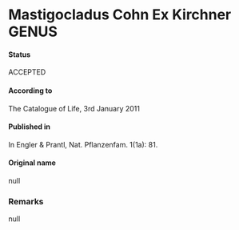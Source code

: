 # Mastigocladus Cohn Ex Kirchner GENUS

#### Status
ACCEPTED

#### According to
The Catalogue of Life, 3rd January 2011

#### Published in
In Engler & Prantl, Nat. Pflanzenfam. 1(1a): 81.

#### Original name
null

### Remarks
null